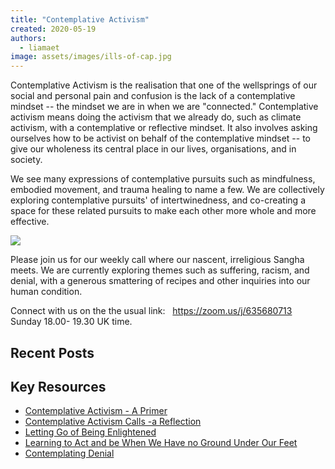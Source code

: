 ```yaml
---
title: "Contemplative Activism"
created: 2020-05-19
authors: 
  - liamaet
image: assets/images/ills-of-cap.jpg
---
```


Contemplative Activism is the realisation that one of the wellsprings of our social and personal pain and confusion is the lack of a contemplative mindset -- the mindset we are in when we are "connected." Contemplative activism means doing the activism that we already do, such as climate activism, with a contemplative or reflective mindset. It also involves asking ourselves how to be activist on behalf of the contemplative mindset -- to give our wholeness its central place in our lives, organisations, and in society.

We see many expressions of contemplative pursuits such as mindfulness, embodied movement, and trauma healing to name a few. We are collectively exploring contemplative pursuits' of intertwinedness, and co-creating a space for these related pursuits to make each other more whole and more effective.

![](https://artearthtech.files.wordpress.com/2020/06/img_20200419_131056.jpg?w=1024)
    

Please join us for our weekly call where our nascent, irreligious Sangha meets. We are currently exploring themes such as suffering, racism, and denial, with a generous smattering of recipes and other inquiries into our human condition.

Connect with us on the the usual link:   https://zoom.us/j/635680713  
Sunday 18.00- 19.30 UK time.

## Recent Posts

## Key Resources

- [Contemplative Activism - A Primer](https://lifeitself.org/2020/06/11/contemplative-activism-a-primer/)
- [Contemplative Activism Calls -a Reflection](http://lifeitself.org/2020/06/05/contemplative-activism-calls-a-reflection/)
- [Letting Go of Being Enlightened](https://artearthtech.com/2020/03/25/letting-go-of-being-enlightened/)
- [Learning to Act and be When We Have no Ground Under Our Feet](http://lifeitself.org/2020/01/09/learning-to-act-and-be-when-we-have-no-ground-under-our-feet/)
- [Contemplating Denial](https://lifeitself.org/2020/06/13/contemplating-denial/)
